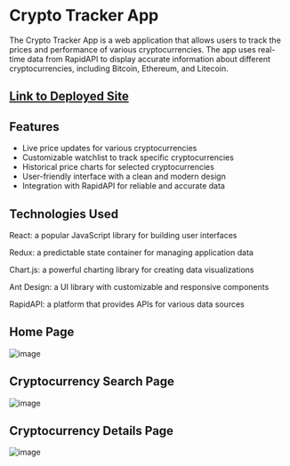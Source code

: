 # Crypto Tracker App
The Crypto Tracker App is a web application that allows users to track the prices and performance of various cryptocurrencies. The app uses real-time data from RapidAPI to display accurate information about different cryptocurrencies, including Bitcoin, Ethereum, and Litecoin.

## [Link to Deployed Site](https://ocasey-cryptotracker.netlify.app/)

## Features
- Live price updates for various cryptocurrencies
- Customizable watchlist to track specific cryptocurrencies
- Historical price charts for selected cryptocurrencies
- User-friendly interface with a clean and modern design
- Integration with RapidAPI for reliable and accurate data
## Technologies Used
React: a popular JavaScript library for building user interfaces

Redux: a predictable state container for managing application data

Chart.js: a powerful charting library for creating data visualizations

Ant Design: a UI library with customizable and responsive components

RapidAPI: a platform that provides APIs for various data sources


## Home Page
![image](https://user-images.githubusercontent.com/90979468/221387493-8535e8b5-614f-4c36-92c9-d308e5b04a52.png)

## Cryptocurrency Search Page
![image](https://user-images.githubusercontent.com/90979468/221387695-ecebb785-b18a-406b-90e8-60c390bf603d.png)

## Cryptocurrency Details Page
![image](https://user-images.githubusercontent.com/90979468/221387731-b6dae567-dd72-46f5-a7b6-a488d4e29bf1.png)
